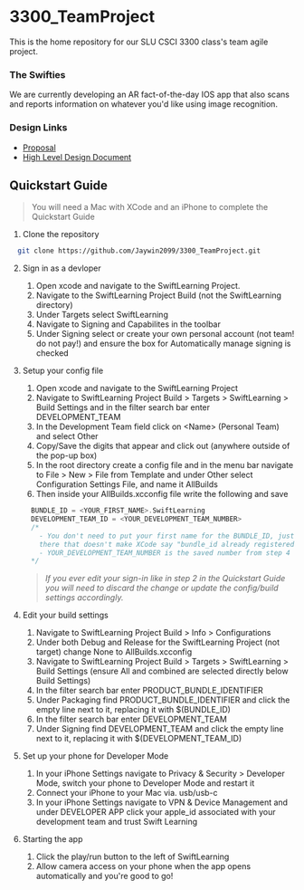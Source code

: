 # 3300_TeamProject

This is the home repository for our SLU CSCI 3300 class's team agile project.

### The Swifties

We are currently developing an AR fact-of-the-day IOS app that also scans and reports information on whatever you'd like using image recognition.

### Design Links
- <a href="https://docs.google.com/document/d/17iHpNunVMzO-UT2wNKKZXIwQba7SwDKSYSnAKIRmWPw/edit?usp=sharing">Proposal</a>
- <a href="https://docs.google.com/document/d/12_2QKN3l9uep0tp9M55jegU8vaK22-mDRxQ1XigxPTc/edit?usp=sharing">High Level Design Document</a>

## Quickstart Guide
> You will need a Mac with XCode and an iPhone to complete the Quickstart Guide

1. Clone the repository
```bash
  git clone https://github.com/Jaywin2099/3300_TeamProject.git
```

2. Sign in as a devloper
    1. Open xcode and navigate to the SwiftLearning Project.
    2. Navigate to the SwiftLearning Project Build (not the SwiftLearning directory)
    3. Under Targets select SwiftLearning
    4. Navigate to Signing and Capabilites in the toolbar
    5. Under Signing select or create your own personal account (not team! do not pay!) and ensure the box for Automatically manage signing is checked

3. Setup your config file
    1. Open xcode and navigate to the SwiftLearning Project
    2. Navigate to SwiftLearning Project Build > Targets > SwiftLearning > Build Settings and in the filter search bar enter DEVELOPMENT_TEAM
    3. In the Development Team field click on \<Name\> (Personal Team) and select Other
    4. Copy/Save the digits that appear and click out (anywhere outside of the pop-up box)
    5. In the root directory create a config file and in the menu bar navigate to File > New > File from Template and under Other select Configuration Settings File, and name it AllBuilds
    6. Then inside your AllBuilds.xcconfig file write the following and save
    ```C++
      BUNDLE_ID = <YOUR_FIRST_NAME>.SwiftLearning
      DEVELOPMENT_TEAM_ID = <YOUR_DEVELOPMENT_TEAM_NUMBER>
      /*
        - You don't need to put your first name for the BUNDLE_ID, just put something
        there that doesn't make XCode say "bundle_id already registered to ..." or some bs like that
        - YOUR_DEVELOPMENT_TEAM_NUMBER is the saved number from step 4
      */
    ```
    > *If you ever edit your sign-in like in step 2 in the Quickstart Guide you will need to discard the change or update the config/build settings accordingly.*

4. Edit your build settings
    1. Navigate to SwiftLearning Project Build > Info > Configurations
    2. Under both Debug and Release for the SwiftLearning Project (not target) change None to AllBuilds.xcconfig
    4. Navigate to SwiftLearning Project Build > Targets > SwiftLearning > Build Settings (ensure All and combined are selected directly below Build Settings)
    5. In the filter search bar enter PRODUCT_BUNDLE_IDENTIFIER
    6. Under Packaging find PRODUCT_BUNDLE_IDENTIFIER and click the empty line next to it, replacing it with $(BUNDLE_ID)
    7. In the filter search bar enter DEVELOPMENT_TEAM
    8. Under Signing find DEVELOPMENT_TEAM and click the empty line next to it, replacing it with $(DEVELOPMENT_TEAM_ID)

5. Set up your phone for Developer Mode
    1. In your iPhone Settings navigate to Privacy & Security > Developer Mode, switch your phone to Developer Mode and restart it
    2. Connect your iPhone to your Mac via. usb/usb-c
    3. In your iPhone Settings navigate to VPN & Device Management and under DEVELOPER APP click your apple_id associated with your development team and trust Swift Learning

6. Starting the app
    1. Click the play/run button to the left of SwiftLearning
    2. Allow camera access on your phone when the app opens automatically and you're good to go!

